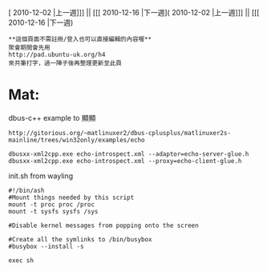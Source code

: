 [ 2010-12-02 |上一週]]] || [[[ 2010-12-16 |下一週]( 2010-12-02 |上一週]]] || [[[ 2010-12-16 |下一週)




    **這個頁面不需註冊/登入也可以直接編輯的內容喔**
    聚會期間會先用 
    http://pad.ubuntu-uk.org/h4 
    來共筆打字，過一陣子後再整理更新至此頁


# Mat:


dbus-c++ example to 顯顯

    http://gitorious.org/~matlinuxer2/dbus-cplusplus/matlinuxer2s-mainline/trees/win32only/examples/echo
    
    dbusxx-xml2cpp.exe echo-introspect.xml --adaptor=echo-server-glue.h
    dbusxx-xml2cpp.exe echo-introspect.xml --proxy=echo-client-glue.h


init.sh from wayling

    #!/bin/ash
    #Mount things needed by this script
    mount -t proc proc /proc
    mount -t sysfs sysfs /sys
                                                                                                                                 
    #Disable kernel messages from popping onto the screen
    
    #Create all the symlinks to /bin/busybox
    #busybox --install -s
    
    exec sh
